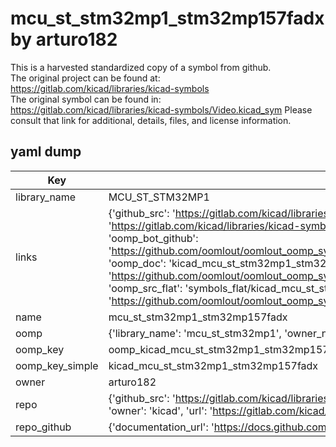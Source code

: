 # mcu_st_stm32mp1_stm32mp157fadx by arturo182  
This is a harvested standardized copy of a symbol from github.  
The original project can be found at:  
https://gitlab.com/kicad/libraries/kicad-symbols  
The original symbol can be found in:
https://gitlab.com/kicad/libraries/kicad-symbols/Video.kicad_sym
Please consult that link for additional, details, files, and license information.  
## yaml dump  
| Key | Value |  
| --- | --- |  
| library_name | MCU_ST_STM32MP1 |  
| links | {'github_src': 'https://gitlab.com/kicad/libraries/kicad-symbols/Video.kicad_sym', 'github_src_repo': 'https://gitlab.com/kicad/libraries/kicad-symbols', 'oomp_bot': 'kicad_mcu_st_stm32mp1_stm32mp157fadx/working', 'oomp_bot_github': 'https://github.com/oomlout/oomlout_oomp_symbol_bot/tree/main/kicad_mcu_st_stm32mp1_stm32mp157fadx/working', 'oomp_doc': 'kicad_mcu_st_stm32mp1_stm32mp157fadx/working', 'oomp_doc_github': 'https://github.com/oomlout/oomlout_oomp_symbol_doc/tree/main/kicad_mcu_st_stm32mp1_stm32mp157fadx/working', 'oomp_src_flat': 'symbols_flat/kicad_mcu_st_stm32mp1_stm32mp157fadx/working', 'oomp_src_flat_github': 'https://github.com/oomlout/oomlout_oomp_symbol_src/tree/main/kicad_mcu_st_stm32mp1_stm32mp157fadx/working'} |  
| name | mcu_st_stm32mp1_stm32mp157fadx |  
| oomp | {'library_name': 'mcu_st_stm32mp1', 'owner_name': 'kicad', 'symbol_name': 'mcu_st_stm32mp1_stm32mp157fadx'} |  
| oomp_key | oomp_kicad_mcu_st_stm32mp1_stm32mp157fadx |  
| oomp_key_simple | kicad_mcu_st_stm32mp1_stm32mp157fadx |  
| owner | arturo182 |  
| repo | {'github_src': 'https://gitlab.com/kicad/libraries/kicad-symbols/Video.kicad_sym', 'name': 'libraries/kicad-symbols', 'owner': 'kicad', 'url': 'https://gitlab.com/kicad/libraries/kicad-symbols'} |  
| repo_github | {'documentation_url': 'https://docs.github.com/rest/repos/repos#get-a-repository', 'message': 'Not Found'} |  

